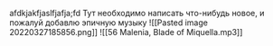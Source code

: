 afdkjakfjaslfjafja;fd
Тут необходимо написать что-нибудь новое, и пожалуй добавлю эпичную музыку
![[Pasted image 20220327185856.png]]
![[56 Malenia, Blade of Miquella.mp3]]